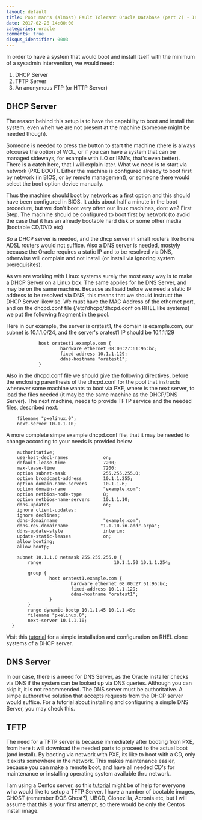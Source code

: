 ```yaml
---
layout: default
title: Poor man's (almost) Fault Tolerant Oracle Database (part 2) - Infrastructure
date: 2017-02-28 14:00:00
categories: oracle
comments: true
disqus_identifier: 0003
---
```


In order to have a system that would boot and install itself with the minimum of a sysadmin intervention, we would need:

1. DHCP Server
2. TFTP Server
3. An anonymous FTP (or HTTP Server)

## DHCP Server 

The reason behind this setup is to have the capability to boot and install the system, even wheh we are not present at the machine (someone might be needed though). 

Someone is needed to press the button to start the machine (there is always ofcourse the option of WOL, or if you can have a system that can be managed sideways, for example with iLO or IBM's, that's even better). There is a catch here, that I will explain later. What we need is to start via network (PXE BOOT). Either the machine is configured already to boot first by network (in BIOS, or by remote management), or someone there would select the boot option device manually.

Thus the machine should boot by network as a first option and this should have been configured in BIOS. It adds about half a minute in the boot procedure, but we don't boot very often our linux machines, dont we?
First Step. The machine should be configured to boot first by network (to avoid the case that it has an already bootable hard disk or some other media (bootable CD/DVD etc)

So a DHCP server is needed, and the dhcp server in small routers like home ADSL routers would not suffice. Also a DNS server is needed, mostyly because the Oracle requires a static IP and to be resolved via DNS, otherwise will complain and not install (or install via ignoring system prerequisites).

As we are working with Linux systems surely the most easy way is to make a DHCP Server on a Linux box. The same applies for he DNS Server, and may be on the same machine. Because as I said before we need a static IP address to be resolved via DNS, this means that we should instruct the DHCP Server likewise. We must have the MAC Address of the ethernet port, and on the dhcpd.conf file (/etc/dhcpd/dhcpd.conf on RHEL like systems) we put the following fragment in the pool.

Here in our example, the server is oratest1, the domain is example.com, our subnet is 10.1.1.0/24, and the server's oratest1 IP should be 10.1.1.129

                host oratest1.example.com {
                        hardware ethernet 08:00:27:61:96:bc;
                        fixed-address 10.1.1.129;
                        ddns-hostname "oratest1";
                }
                

Also in the dhcpd.conf file we should give the following directives, before the enclosing parenthesis of the dhcpd.conf for the pool that instructs whenever some machine wants to boot via PXE, where is the next server, to load the files needed (it may be the same machine as the DHCP/DNS Server). The next machine, needs to provide TFTP service and the needed files, described next.

        filename "pxelinux.0";
        next-server 10.1.1.10;

A more complete simpe example dhcpd.conf file, that it may be needed to change according to your needs is provided below 

~~~
    authoritative;
    use-host-decl-names             on;
    default-lease-time              7200;
    max-lease-time                  7200;
    option subnet-mask              255.255.255.0;
    option broadcast-address        10.1.1.255;
    option domain-name-servers      10.1.1.6;
    option domain-name              "example.com";
    option netbios-node-type        8;
    option netbios-name-servers     10.1.1.10;
    ddns-updates                    on;
    ignore client-updates;
    ignore declines;
    ddns-domainname                 "example.com";
    ddns-rev-domainname            "1.1.10.in-addr.arpa";
    ddns-update-style               interim;
    update-static-leases            on;
    allow booting;
    allow bootp;

    subnet 10.1.1.0 netmask 255.255.255.0 {
        range                           10.1.1.50 10.1.1.254;

        group {
                host oratest1.example.com {
                        hardware ethernet 08:00:27:61:96:bc;
                        fixed-address 10.1.1.129;
                        ddns-hostname "oratest1";
                }
        }
        range dynamic-bootp 10.1.1.45 10.1.1.49;
        filename "pxelinux.0";
        next-server 10.1.1.10;
  }       
~~~

Visit this [tutorial](https://tecadmin.net/configuring-dhcp-server-on-centos-redhat/#) for a simple installation and configuration on RHEL clone systems of a DHCP server. 

## DNS Server

In our case, there is a need for DNS Server, as the Oracle installer checks via DNS if the system can be looked up via DNS queries. Although you can skip it, it is not recommended. The DNS server must be authoritative. A simpe authorative solution that accepts requests from the DHCP server would suffice. For a tutorial about installing and configuring a simple DNS Server, you may check this.


## TFTP

The need for a TFTP server is because immediately after booting from PXE, from here it will download the needed parts to proceed to the actual boot (and install). By booting via network with PXE, its like to boot with a CD, only it exists somewhere in the network. This makes maintenance easier, because you can make a remote boot, and have all needed CD's for maintenance or installing operating system available thru network.

I am using a Centos server, so this [tutorial](http://www.bo-yang.net/2015/08/31/centos7-install-tftp-server) might be of help for everyone who would like to setup a TFTP Server. I have a number of bootable images, GHOST (remember DOS Ghost?), UBCD, Clonezilla, Acronis etc, but I will assume that this is your first attempt, so there would be only the Centos install image. 
